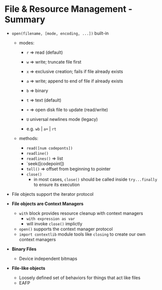 File & Resource Management - Summary
====================================

- `open(filename, [mode, encoding, ...])` built-in
  - modes:
    - `r` => read (default)
    - `w` => write; truncate file first
    - `x` => exclusive creation; fails if file already exists
    - `a` => write; append to end of file if already exists

    - `b` => binary
    - `t` => text (default)
    - `+` => open disk file to update (read/write)
    - `U` universal newlines mode (legacy)

    - e.g. `wb` | `a+` | `rt`

  - methods:
    - `read([num codeponts])`
    - `readline()`
    - `readlines()` => list
    - `seek([codepoint])
    - `tell()` => offset from beginning to pointer
    - `close()`
      - in most cases, `close()` should be called inside `try...finally` to ensure its execution

- File objects support the iterator protocol
- **File objects are Context Managers**
  - `with` block provides resource cleanup with context managers
    - `with expression as var`
    - will invoke `close()` implictly
  - `open()` supports the context manager protocol
  - `import contextlib` module tools like `closing` to create our own context managers

- **Binary Files**
  - Device independent bitmaps

- **File-like objects**
  - Loosely defined set of behaviors for things that act like files
  - EAFP
